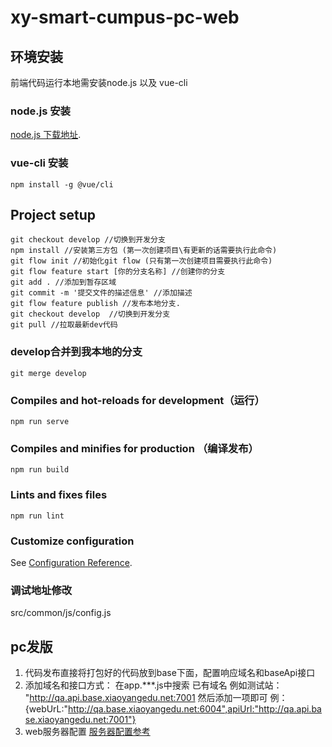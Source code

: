 # xy-smart-cumpus-pc-web

## 环境安装

前端代码运行本地需安装node.js 以及 vue-cli

### node.js 安装
[node.js 下载地址](https://nodejs.org/zh-cn/").
### vue-cli 安装
```
npm install -g @vue/cli
```

## Project setup
```
git checkout develop //切换到开发分支
npm install //安装第三方包 (第一次创建项目\有更新的话需要执行此命令)
git flow init //初始化git flow (只有第一次创建项目需要执行此命令)
git flow feature start [你的分支名称] //创建你的分支
git add . //添加到暂存区域
git commit -m '提交文件的描述信息' //添加描述
git flow feature publish //发布本地分支.
git checkout develop  //切换到开发分支
git pull //拉取最新dev代码
```

### develop合并到我本地的分支
```
git merge develop
```


### Compiles and hot-reloads for development（运行）
```
npm run serve
```


### Compiles and minifies for production （编译发布）
```
npm run build
```

### Lints and fixes files
```
npm run lint
```

### Customize configuration
See [Configuration Reference](https://cli.vuejs.org/config/).

### 调试地址修改
src/common/js/config.js

## pc发版
1. 代码发布直接将打包好的代码放到base下面，配置响应域名和baseApi接口
2. 添加域名和接口方式：
在app.***.js中搜索 已有域名 例如测试站： "http://qa.api.base.xiaoyangedu.net:7001
然后添加一项即可
例：
{webUrL:"http://qa.base.xiaoyangedu.net:6004",apiUrl:"http://qa.api.base.xiaoyangedu.net:7001"}
3. web服务器配置 [服务器配置参考](https://router.vuejs.org/zh/guide/essentials/history-mode.html#%E5%90%8E%E7%AB%AF%E9%85%8D%E7%BD%AE%E4%BE%8B%E5%AD%90)

